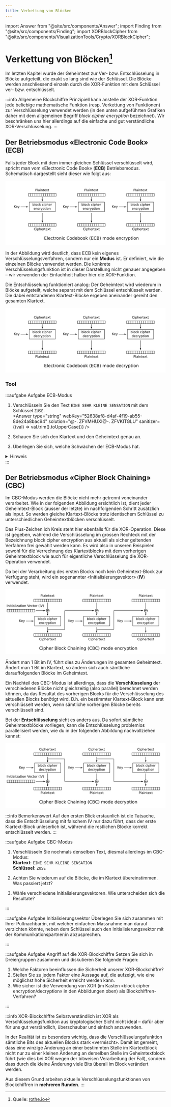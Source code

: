 ```yaml
---
title: Verkettung von Blöcken
---
```


import Answer from "@site/src/components/Answer";
import Finding from "@site/src/components/Finding";
import XORBlockCipher from "@site/src/components/VisualizationTools/Crypto/XORBlockCipher";


# Verkettung von Blöcken[^1]

Im letzten Kapitel wurde der Geheimtext zur Ver- bzw. Entschlüsselung in Blöcke aufgeteilt, die exakt so lang sind wie der Schlüssel. Die Blöcke werden anschliessend einzeln durch die XOR-Funktion mit dem Schlüssel ver- bzw. entschlüsselt.

:::info Allgemeine Blockchiffre
Prinzipiell kann anstelle der XOR-Funktion jede beliebige mathematische Funktion (resp. Verkettung von Funktionen) zur Verschlüsselung verwendet werden (in den unten aufgeführten Grafiken daher mit dem allgemeinen Begriff *block cipher encryption* bezeichnet). Wir beschränken uns hier allerdings auf die einfache und gut verständliche XOR-Verschlüsselung.
:::

## Der Betriebsmodus «Electronic Code Book» (ECB)
Falls jeder Block mit dem immer gleichen Schlüssel verschlüsselt wird, spricht man vom «Electronic Code Book» (**ECB**) Betriebsmodus. Schematisch dargestellt sieht dieser wie folgt aus:

![Verschlüsselung im ECB-Modus](images/ECB_encryption.svg)

In der Abbildung wird deutlich, dass ECB kein eigenes Verschlüsselungsverfahren, sondern nur ein **Modus** ist. Er definiert, wie die einzelnen Blöcke verwendet werden. Die konkrete Verschlüsselungsfunktion ist in dieser Darstellung nicht genauer angegeben – wir verwenden der Einfachheit halber hier die XOR-Funktion.

Die Entschlüsselung funktioniert analog: Der Geheimtext wird wiederum in Blöcke aufgeteilt, welche separat mit dem Schlüssel entschlüsselt werden. Die dabei entstandenen Klartext-Blöcke ergeben aneinander gereiht den gesamten Klartext.

![Entschlüsselung im ECB-Modus](images/ECB_decryption.svg)

### Tool

<XORBlockCipher />


:::aufgabe Aufgabe ECB-Modus
1. Verschlüsseln Sie den Text `EINE SEHR KLEINE SENSATION` mit dem Schlüssel `ZUSE`.  
<Answer type="string" webKey="52638af8-d4af-4f19-ab55-8de24a8bac94" solution="@-. ZFVMHUXI@-. ZFVKITGLU" sanitizer={(val) => val.trim().toUpperCase()} />

2. Schauen Sie sich den Klartext und den Geheimtext genau an.
3. Überlegen Sie sich, welche Schwächen der ECB-Modus hat.

<Answer type="text" webKey="11762cec-7a10-48f4-ab40-648addaca855" />

<details><summary>Hinweis</summary>
Überlegen Sie sich, was passiert, wenn zwei Blöcke identisch sind (z.B. weil eine bestimmte Passage des Textes erneut vorkommt). Wie ist die Auswirkung auf den Geheimtext?
</details>
:::


## Der Betriebsmodus «Cipher Block Chaining» (CBC)
Im CBC-Modus werden die Blöcke nicht mehr getrennt voneinander verarbeitet. Wie in der folgenden Abbildung ersichtlich ist, dient jeder Geheimtext-Block (ausser der letzte) im nachfolgenden Schritt zusätzlich als Input. So werden gleiche Klartext-Blöcke trotz identischem Schlüssel zu unterschiedlichen Geheimtextblöcken verschlüsselt.

Das Plus-Zeichen ich Kreis steht hier ebenfalls für die XOR-Operation. Diese ist gegeben, während die Verschlüsselung im grossen Rechteck mit der Bezeichnung block cipher encryption aus aktuell als sicher geltenden Verfahren frei gewählt werden kann. Es wird also in unseren Beispielen sowohl für die Verrechnung des Klartextblocks mit dem vorherigen Geheimtextblock wie auch für eigentliche Verschlüsselung die XOR-Operation verwendet.

Da bei der Verarbeitung des ersten Blocks noch kein Geheimtext-Block zur Verfügung steht, wird ein sogenannter «Initialisierungsvektor» (**IV**) verwendet.


![Verschlüsselung im CBC-Modus](images/CBC_encryption.svg)

Ändert man 1 Bit im IV, führt dies zu Änderungen im gesamten Geheimtext. Ändert man 1 Bit im Klartext, so ändern sich auch sämtliche darauffolgenden Blöcke im Geheimtext.

Ein Nachteil des CBC-Modus ist allerdings, dass die **Verschlüsselung** der verschiedenen Blöcke nicht gleichzeitig (also parallel) berechnet werden können, da das Resultat des vorherigen Blocks für die Verschlüsselung des aktuellen Blocks benötigt wird. D.h. ein bestimmter Klartext-Block kann erst verschlüsselt werden, wenn sämtliche vorherigen Blöcke bereits verschlüsselt sind.

Bei der **Entschlüsselung** sieht es anders aus. Da sofort sämtliche Geheimtextblöcke vorliegen, kann die Entschlüsselung problemlos parallelisiert werden, wie du in der folgenden Abbildung nachvollziehen kannst:

![Entschlüsselung im CBC-Modus](images/CBC_decryption.svg)

:::info Bemerkenswert
Auf den ersten Blick erstaunlich ist die Tatsache, dass die Entschlüsselung mit falschem IV nur dazu führt, dass der erste Klartext-Block unleserlich ist, während die restlichen Blöcke korrekt entschlüsselt werden.
:::

:::aufgabe Aufgabe CBC-Modus
1. Verschlüsseln Sie nochmals denselben Text, diesmal allerdings im CBC-Modus:  
**Klartext**: `EINE SEHR KLEINE SENSATION`  
**Schlüssel**: `ZUSE`

2. Achten Sie wiederum auf die Blöcke, die im Klartext übereinstimmen. Was passiert jetzt?
3. Wähle verschiedene Initialisierungsvektoren. Wie unterscheiden sich die Resultate?

<Answer type="text" webKey="d98093d9-0718-4b04-9ac3-f2ea9617153b" />

:::

:::aufgabe Aufgabe Initialisierungsvektor
Überlegen Sie sich zusammen mit Ihrer Pultnachbar:in, mit welcher einfachen Massnahme man darauf verzichten könnte, neben dem Schlüssel auch den Initialisierungsvektor mit der Kommunikationspartner:in abzusprechen.
<Answer type="text" webKey="f33e61bc-140f-4f48-a027-abccae18ec05" />

:::

:::aufgabe Aufgabe Angriff auf die XOR-Blockchiffre
Setzen Sie sich in Dreiergruppen zusammen und diskutieren Sie folgende Fragen:

1. Welche Faktoren beeinflussen die Sicherheit unserer XOR-Blockchiffre?
2. Stellen Sie zu jedem Faktor eine Aussage auf, die aufzeigt, wie eine möglichst hohe Sicherheit erreicht werden kann.
3. Wie sicher ist die Verwendung von XOR (im Kasten «block cipher encryption/decryption» in den Abbildungen oben) als Blockchiffren-Verfahren?

<Answer type="text" webKey="941b53f7-db87-43d1-99e9-a91012309cf1" />

:::

:::info XOR-Blockchiffre
Selbstverständlich ist XOR als Verschlüsselungsfunktion aus kryptologischer Sicht nicht ideal – dafür aber für uns gut verständlich, überschaubar und einfach anzuwenden.

In der Realität ist es besonders wichtig, dass die Verschlüsselungsfunktion sämtliche Bits des aktuellen Blocks stark «vermischt». Damit ist gemeint, dass eine winzige Änderung an einer bestimmten Stelle im Klartextblock nicht nur zu einer kleinen Änderung an derselben Stelle im Geheimtextblock führt (wie dies bei XOR wegen der bitweisen Verarbeitung der Fall), sondern dass durch die kleine Änderung viele Bits überall im Block verändert werden.

Aus diesem Grund arbeiten aktuelle Verschlüsselungsfunktionen von Blockchiffren in **mehreren Runden**.
:::

<Answer type="text" web_key="6777c273-f2c3-4387-bee1-609a6a0be2c0" placeholder="Notizen..." />

[^1]: Quelle: [rothe.io](https://rothe.io/?b=crypto&p=685616)
